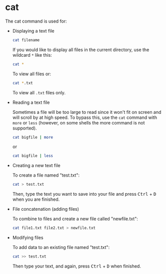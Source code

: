 # cat

The cat command is used for:

* Displaying a text file

	```bash
	cat filename
	```
	
  If you would like to display all files in the current directory, use the wildcard `*` like this:
  
	```bash
	cat *
	```
	
  To view all files or:
  
	```bash
	cat *.txt
	```
	
  To view all `.txt` files only.
	
* Reading a text file

  Sometimes a file will be too large to read since it won't fit on screen and will scroll by at high speed. To bypass this, use the `cat` command with `more` or `less` (however, on some shells the more command is not supported).
  
	```bash
	cat bigfile | more
	```
	
  or
  
	```bash
	cat bigfile | less
	```
	
* Creating a new text file

  To create a file named "test.txt":
  
	```bash
	cat > test.txt
	```
	
  Then, type the text you want to save into your file and press <kbd>Ctrl</kbd> + <kbd>D</kbd> when you are finished.
  
* File concatenation (adding files)

  To combine to files and create a new file called "newfile.txt":
  
	```bash
	cat file1.txt file2.txt > newfile.txt
	```
	
* Modifying files

  To add data to an existing file named "test.txt":
  
	```bash
	cat >> test.txt
	```
	
  Then type your text, and again, press <kbd>Ctrl</kbd> + <kbd>D</kbd> when finished.





